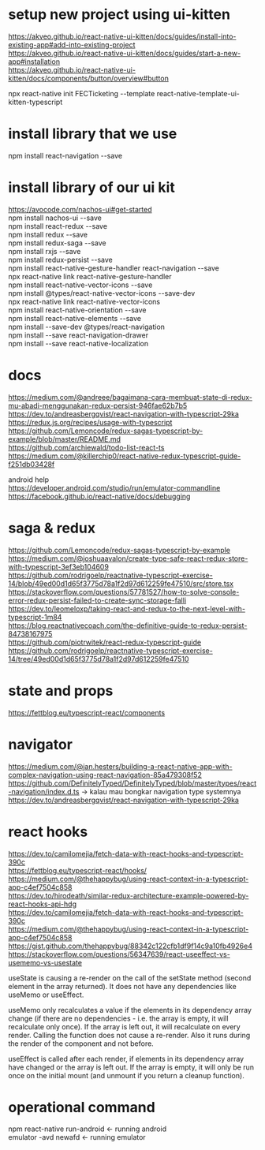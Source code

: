 # setup new project using ui-kitten
https://akveo.github.io/react-native-ui-kitten/docs/guides/install-into-existing-app#add-into-existing-project \
https://akveo.github.io/react-native-ui-kitten/docs/guides/start-a-new-app#installation \
https://akveo.github.io/react-native-ui-kitten/docs/components/button/overview#button

npx react-native init FECTicketing --template react-native-template-ui-kitten-typescript

# install library that we use
npm install react-navigation --save

# install library of our ui kit
https://avocode.com/nachos-ui#get-started \
npm install nachos-ui --save \
npm install react-redux --save \
npm install redux --save \
npm install redux-saga --save \
npm install rxjs --save \
npm install redux-persist --save \
npm install react-native-gesture-handler react-navigation --save \
npx react-native link react-native-gesture-handler \
npm install react-native-vector-icons --save \
npm install @types/react-native-vector-icons --save-dev \
npx react-native link react-native-vector-icons \
npm install react-native-orientation --save \
npm install react-native-elements --save \
npm install --save-dev @types/react-navigation \
npm install --save react-navigation-drawer \
npm install --save react-native-localization

# docs
https://medium.com/@andreee/bagaimana-cara-membuat-state-di-redux-mu-abadi-menggunakan-redux-persist-946fae62b7b5 \
https://dev.to/andreasbergqvist/react-navigation-with-typescript-29ka \
https://redux.js.org/recipes/usage-with-typescript \
https://github.com/Lemoncode/redux-sagas-typescript-by-example/blob/master/README.md \
https://github.com/archiewald/todo-list-react-ts \
https://medium.com/@killerchip0/react-native-redux-typescript-guide-f251db03428f

android help \
https://developer.android.com/studio/run/emulator-commandline \
https://facebook.github.io/react-native/docs/debugging

# saga & redux
https://github.com/Lemoncode/redux-sagas-typescript-by-example \
https://medium.com/@joshuaavalon/create-type-safe-react-redux-store-with-typescript-3ef3eb104609 \
https://github.com/rodrigoelp/reactnative-typescript-exercise-14/blob/49ed00d1d65f3775d78a1f2d97d612259fe47510/src/store.tsx \
https://stackoverflow.com/questions/57781527/how-to-solve-console-error-redux-persist-failed-to-create-sync-storage-falli \
https://dev.to/leomeloxp/taking-react-and-redux-to-the-next-level-with-typescript-1m84 \
https://blog.reactnativecoach.com/the-definitive-guide-to-redux-persist-84738167975 \
https://github.com/piotrwitek/react-redux-typescript-guide \
https://github.com/rodrigoelp/reactnative-typescript-exercise-14/tree/49ed00d1d65f3775d78a1f2d97d612259fe47510

# state and props
https://fettblog.eu/typescript-react/components

# navigator
https://medium.com/@jan.hesters/building-a-react-native-app-with-complex-navigation-using-react-navigation-85a479308f52 \
https://github.com/DefinitelyTyped/DefinitelyTyped/blob/master/types/react-navigation/index.d.ts -> kalau mau bongkar navigation type systemnya \
https://dev.to/andreasbergqvist/react-navigation-with-typescript-29ka

# react hooks
https://dev.to/camilomejia/fetch-data-with-react-hooks-and-typescript-390c \
https://fettblog.eu/typescript-react/hooks/ \
https://medium.com/@thehappybug/using-react-context-in-a-typescript-app-c4ef7504c858 \
https://dev.to/hirodeath/similar-redux-architecture-example-powered-by-react-hooks-api-hdg \
https://dev.to/camilomejia/fetch-data-with-react-hooks-and-typescript-390c \
https://medium.com/@thehappybug/using-react-context-in-a-typescript-app-c4ef7504c858 \
https://gist.github.com/thehappybug/88342c122cfb1df9f14c9a10fb4926e4 \
https://stackoverflow.com/questions/56347639/react-useeffect-vs-usememo-vs-usestate

useState is causing a re-render on the call of the setState method (second element in the array returned). It does not have any dependencies like useMemo or useEffect.

useMemo only recalculates a value if the elements in its dependency array change (if there are no dependencies - i.e. the array is empty, it will recalculate only once). If the array is left out, it will recalculate on every render. Calling the function does not cause a re-render. Also it runs during the render of the component and not before.

useEffect is called after each render, if elements in its dependency array have changed or the array is left out. If the array is empty, it will only be run once on the initial mount (and unmount if you return a cleanup function).

# operational command
npm react-native run-android <- running android \
emulator -avd newafd <- running emulator
